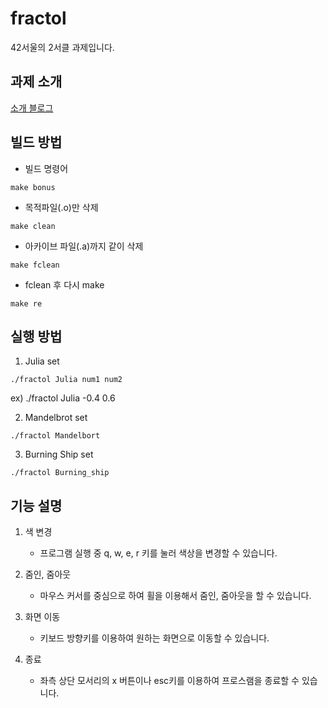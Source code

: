 # fractol
42서울의 2서클 과제입니다.

## 과제 소개
[소개 블로그](https://duckgi.tistory.com/13)

## 빌드 방법
- 빌드 명령어
```
make bonus
```

- 목적파일(.o)만 삭제
```
make clean
```

- 아카이브 파일(.a)까지 같이 삭제
```
make fclean
```

- fclean 후 다시 make
```
make re
```

## 실행 방법

1. Julia set
```
./fractol Julia num1 num2
```
ex) ./fractol Julia -0.4 0.6

2. Mandelbrot set
```
./fractol Mandelbort
```

3. Burning Ship set
```
./fractol Burning_ship
```


## 기능 설명
1. 색 변경  
	- 프로그램 실행 중 q, w, e, r 키를 눌러 색상을 변경할 수 있습니다.
  
2. 줌인, 줌아웃  
	- 마우스 커서를 중심으로 하여 휠을 이용해서 줌인, 줌아웃을 할 수 있습니다.
  
3. 화면 이동   
	- 키보드 방향키를 이용하여 원하는 화면으로 이동할 수 있습니다.
  
4. 종료  
	- 좌측 상단 모서리의 x 버튼이나 esc키를 이용하여 프로스램을 종료할 수 있습니다.
  
